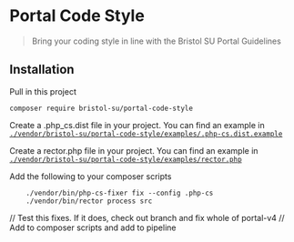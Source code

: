 # Portal Code Style
> Bring your coding style in line with the Bristol SU Portal Guidelines

## Installation

Pull in this project
```shell
composer require bristol-su/portal-code-style
```

Create a .php_cs.dist file in your project. You can find an example in [`./vendor/bristol-su/portal-code-style/examples/.php-cs.dist.example`](examples/.php-cs.dist.example)

Create a rector.php file in your project. You can find an example in [`./vendor/bristol-su/portal-code-style/examples/rector.php`](examples/rector.php)


Add the following to your composer scripts

```
    ./vendor/bin/php-cs-fixer fix --config .php-cs
    ./vendor/bin/rector process src 
```

// Test this fixes. If it does, check out branch and fix whole of portal-v4
// Add to composer scripts and add to pipeline